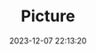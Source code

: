 ---
weight: 1
images:
- /images/edited/78.jpeg
title: Picture
date: 2023-12-07 22:13:20
tags: [luminarneo,work,ILCE-7M3,51.1]
---